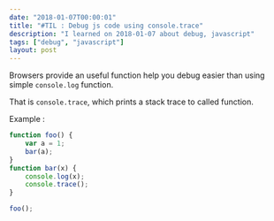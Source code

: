 ```yaml
---
date: "2018-01-07T00:00:01"
title: "#TIL : Debug js code using console.trace"
description: "I learned on 2018-01-07 about debug, javascript"
tags: ["debug", "javascript"]
layout: post
---
```



Browsers provide an useful function help you debug easier than using simple `console.log` function.

That is `console.trace`, which prints a stack trace to called function.

Example :

```js
function foo() {
	var a = 1;
	bar(a);
}
function bar(x) {
	console.log(x);
	console.trace();
}

foo();
```
